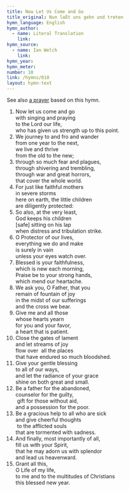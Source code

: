 ```yaml
---
title: Now Let Us Come and Go
title_original: Nun laßt uns gehn und treten
hymn_language: English
hymn_author: 
  - name: Literal Translation
    link: 
hymn_source: 
  - name: Ian Welch
    link: 
hymn_year: 
hymn_meter: 
number: 10
link: /hymns/010
layout: hymn-text
---
```


See also [a prayer](/2017/12/07/new-years-prayer) based on this hymn.

1. Now let us come and go  
   with singing and praying  
   to the Lord our life,  
   who has given us strength up to this point.  
2. We journey to and fro and wander  
   from one year to the next,  
   we live and thrive  
   from the old to the new;  
3. through so much fear and plagues,  
   through shivering and trembling,  
   through war and great horrors,  
   that cover the whole world.  
4. For just like faithful mothers  
   in severe storms  
   here on earth, the little children  
   are diligently protected:  
5. So also, at the very least,  
   God keeps his children  
   [safe] sitting on his lap  
   when distress and tribulation strike.  
6. O Protector of our lives,  
   everything we do and make  
   is surely in vain  
   unless your eyes watch over.  
7. Blessed is your faithfulness,  
   which is new each morning,  
   Praise be to your strong hands,  
   which mend our heartache.  
8. We ask you, O Father, that you  
   remain of fountain of joy  
   in the midst of our sufferings  
   and the cross we bear.  
9. Give me and all those  
   whose hearts yearn  
   for you and your favor,  
   a heart that is patient.  
10. Close the gates of lament  
  and let streams of joy  
  flow over  all the places  
  that have endured so much bloodshed.  
11. Give your gentle blessing  
   to all of our ways,   
   and let the radiance of your grace  
   shine on both great and small.  
12. Be a father for the abandoned,  
   counselor for the guilty,  
    gift for those without aid,  
   and a possession for the poor.  
13. Be a gracious help to all who are sick  
   and give cheerful thoughts  
    to the afflicted souls  
   that are tormented with sadness.  
14. And finally, most importantly of all,  
   fill us with your Spirit,  
   that he may adorn us with splendor  
   and lead us heavenward.  
15. Grant all this,  
   O Life of my life,  
   to me and to the multitudes of Christians  
   this blessed new year.  

